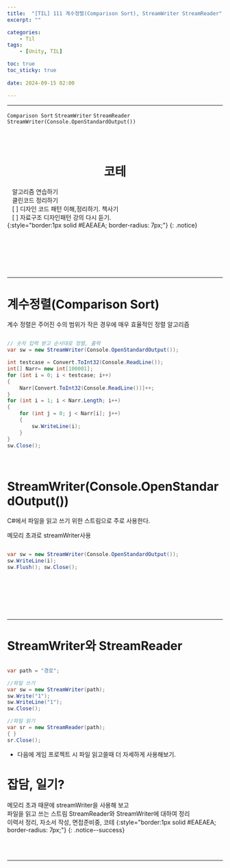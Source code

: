 ```yaml
---
title:  "[TIL] 111 계수정렬(Comparison Sort), StreamWriter StreamReader"
excerpt: ""

categories:
    - Til
tags:
    - [Unity, TIL]

toc: true
toc_sticky: true
 
date: 2024-09-15 02:00

---
```

- - -

`Comparison Sort` `StreamWriter` `StreamReader`  
`StreamWriter(Console.OpenStandardOutput())`

<BR><BR>

<center><H1>  코테 </H1></center>

&nbsp;&nbsp; 알고리즘 연습하기     
&nbsp;&nbsp; 클린코드 정리하기   
&nbsp;&nbsp; [ ] 디자인 코드 패턴 이해,정리하기. 책사기  
&nbsp;&nbsp; [ ] 자료구조 디자인패턴 강의 다시 듣기.   
{:style="border:1px solid #EAEAEA; border-radius: 7px;"}
{: .notice}  


<br><br><br><br><br>
- - - 

# 계수정렬(Comparison Sort)
계수 정렬은 주어진 수의 범위가 작은 경우에 매우 효율적인 정렬 알고리즘

<div class="notice--primary" markdown="1"> 

```c# 

// 숫자 입력 받고 순서대로 정렬, 출력
var sw = new StreamWriter(Console.OpenStandardOutput());

int testcase = Convert.ToInt32(Console.ReadLine());
int[] Narr= new int[100001];
for (int i = 0; i < testcase; i++)
{
    Narr[Convert.ToInt32(Console.ReadLine())]++;
}
for (int i = 1; i < Narr.Length; i++)
{
    for (int j = 0; j < Narr[i]; j++)
    {
        sw.WriteLine(i);
    }
}
sw.Close();

```

</div>

<br>

# StreamWriter(Console.OpenStandardOutput())
C#에서 파일을 읽고 쓰기 위한 스트림으로 주로 사용한다.  

메모리 초과로 streamWriter사용

<div class="notice--primary" markdown="1"> 

```c# 

var sw = new StreamWriter(Console.OpenStandardOutput());
sw.WriteLine(i);
sw.Flush(); sw.Close();
```

</div>

<br><br><br><br><br>
- - - 

# StreamWriter와 StreamReader

<div class="notice--primary" markdown="1"> 

```c# 

var path = "경로";

//파일 쓰기
var sw = new StreamWriter(path);
sw.Write("1");
sw.WriteLine("1");
sw.Close();

//파일 읽기
var sr = new StreamReader(path);
{ }
sr.Close();

```
- 다음에 게임 프로젝트 시 파일 읽고쓸때 더 자세하게 사용해보기.
</div>


# 잡담, 일기?
메모리 초과 때문에 streamWriter을 사용해 보고  
파일을 읽고 쓰는 스트림 StreamReader와 StreamWriter에 대하여 정리  
이력서 정리, 자소서 작성, 면접준비중, 코테
{:style="border:1px solid #EAEAEA; border-radius: 7px;"}
{: .notice--success}  

<br><br>
- - -
